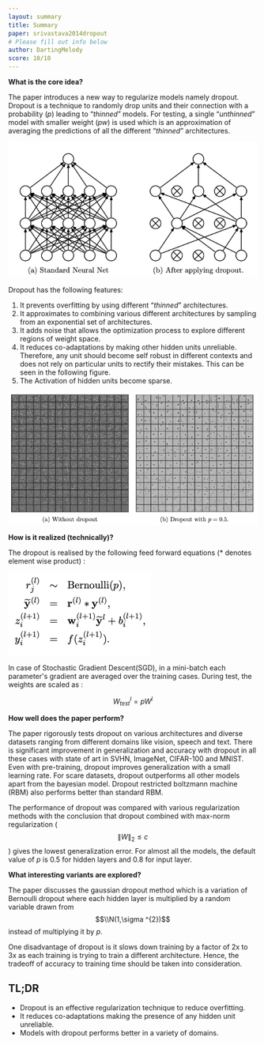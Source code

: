 ```yaml
---
layout: summary
title: Summary
paper: srivastava2014dropout
# Please fill out info below
author: DartingMelody
score: 10/10
---
```


**What is the core idea?**

The paper introduces a new way to regularize models namely dropout. Dropout is a technique to randomly drop units and their connection with a probability (_p_) leading to “_thinned_” models. For testing, a single “_unthinned_” model with smaller weight (_pw_) is used which is an approximation of averaging the predictions of all the different “_thinned_” architectures. 

![Without and with dropout network](./srivastava2014dropout_2a.png)

Dropout has the following features:
1. It prevents overfitting by using different “_thinned_” architectures.
2. It approximates to combining various different architectures by sampling from an exponential set of architectures. 
3. It adds noise that allows the optimization process to explore different regions of weight space.
4. It reduces co-adaptations by making other hidden units unreliable. Therefore, any unit should become self robust in different contexts and does not rely on          particular units to rectify their mistakes. This can be seen in the following figure.
5. The Activation of hidden units become sparse. 

![Without and with dropout first layer features](./srivastava2014dropout_2b.png)

**How is it realized (technically)?**

The dropout is realised by the following feed forward equations (* denotes element wise product) :

![Training equations](./srivastava2014dropout_2c.png)

In case of Stochastic Gradient Descent(SGD), in a mini-batch each parameter's gradient are averaged over the training cases.
During test, the weights are scaled as : 

$$
{W_{test}}^{l} = pW^{l}
$$

**How well does the paper perform?**

The paper rigorously tests dropout on various architectures and diverse datasets ranging from different domains like vision, speech and text. There is significant improvement in generalization and accuracy with dropout in all these cases with state of art in SVHN, ImageNet, CIFAR-100 and MNIST. Even with pre-training, dropout improves generalization with a small learning rate. For scare datasets, dropout outperforms all other models apart from the bayesian model. Dropout restricted boltzmann machine (RBM) also performs better than standard RBM. 

The performance of dropout was compared with various regularization methods with the conclusion that dropout combined with max-norm regularization ($$\left \| W \right \|_{2} \leq c$$) gives the lowest generalization error. For almost all the models, the default value of _p_ is 0.5 for hidden layers and 0.8 for input layer.

**What interesting variants are explored?**

The paper discusses the gaussian dropout method which is a variation of Bernoulli dropout where each hidden layer is multiplied by a random variable drawn from   $$\\N(1,\sigma ^{2})$$ instead of multiplying it by _p_. 

One disadvantage of dropout is it slows down training by a factor of 2x to 3x as each training is trying to train a different architecture. Hence, the tradeoff of accuracy to training time should be taken into consideration. 


## TL;DR
* Dropout is an effective regularization technique to reduce overfitting. 
* It reduces co-adaptations making the presence of any hidden unit unreliable. 
* Models with dropout performs better in a variety of domains. 

